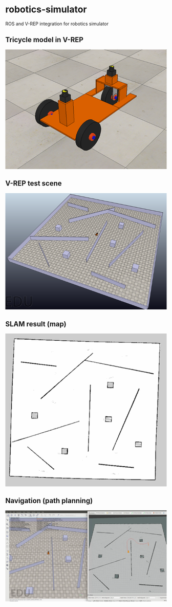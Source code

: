 # robotics-simulator
ROS and V-REP integration for robotics simulator

## Tricycle model in V-REP
![Tricycle](https://github.com/Gerasimov92/robotics-simulator/blob/master/docs/tricycle.png)

## V-REP test scene
![Scene](https://github.com/Gerasimov92/robotics-simulator/blob/master/docs/vrep_scene.png)

## SLAM result (map)
![Map](https://github.com/Gerasimov92/robotics-simulator/blob/master/docs/slam_result.png)

## Navigation (path planning)
![Navigation](https://github.com/Gerasimov92/robotics-simulator/blob/master/docs/navigation.png)
